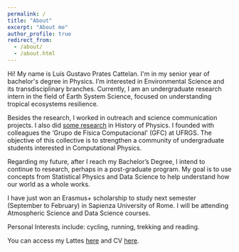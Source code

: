 ```yaml
---
permalink: /
title: "About"
excerpt: "About me"
author_profile: true
redirect_from: 
  - /about/
  - /about.html
---
```

Hi! My name is Luís Gustavo Prates Cattelan. I'm in my senior year of bachelor's degree in Physics. I’m interested in Environmental Science and its transdisciplinary branches. Currently, I am an undergraduate research intern in the field of Earth System Science, focused on understanding tropical ecosystems resilience.

Besides the research, I worked in outreach and science communication projects. I also did [some research](https://luisgcattelan.github.io/talks/2019-09-09-talk-1) in History of Physics.  I founded with colleagues the ‘Grupo de Física Computacional’ (GFC) at UFRGS. The objective of this collective is to strengthen a community of undergraduate students interested in Computational Physics.

 Regarding my future, after I reach my Bachelor’s Degree, I intend to continue to research, perhaps in a post-graduate program. My goal is to use concepts from Statistical Physics and Data Science to help understand how our world as a whole works. 

I have just won an Erasmus+ scholarship to study next semester (September to February) in Sapienza University of Rome. I will be attending Atmospheric Science and Data Science courses. 

Personal Interests include: cycling, running, trekking and reading.

You can access my Lattes [here](http://lattes.cnpq.br/9866656158650294) and CV [here](https://luisgcattelan.github.io/files/CV.pdf). 
